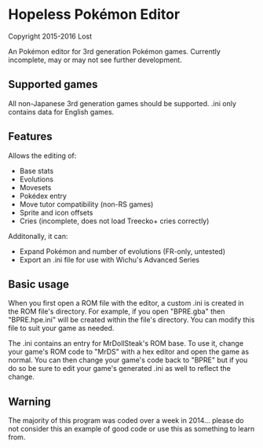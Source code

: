 # Hopeless Pokémon Editor
Copyright 2015-2016 Lost

An Pokémon editor for 3rd generation Pokémon games. Currently incomplete, may or may not see further development.

## Supported games
All non-Japanese 3rd generation games should be supported. .ini only contains data for English games.

## Features
Allows the editing of:
* Base stats
* Evolutions
* Movesets
* Pokédex entry
* Move tutor compatibility (non-RS games)
* Sprite and icon offsets
* Cries (incomplete, does not load Treecko+ cries correctly)

Additonally, it can:
* Expand Pokémon and number of evolutions (FR-only, untested)
* Export an .ini file for use with Wichu's Advanced Series

## Basic usage
When you first open a ROM file with the editor, a custom .ini is created in the ROM file's directory. For example, if you open "BPRE.gba" then "BPRE.hpe.ini" will be created within the file's directory. You can modify this file to suit your game as needed.

The .ini contains an entry for MrDollSteak's ROM base. To use it, change your game's ROM code to "MrDS" with a hex editor and open the game as normal. You can then change your game's code back to "BPRE" but if you do so be sure to edit your game's generated .ini as well to reflect the change.

## Warning
The majority of this program was coded over a week in 2014... please do not consider this an example of good code or use this as something to learn from.
